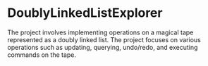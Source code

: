# DoublyLinkedListExplorer
The project involves implementing operations on a magical tape represented as a doubly linked list. The project focuses on various operations such as updating, querying, undo/redo, and executing commands on the tape.
